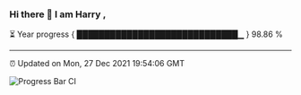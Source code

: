 ### Hi there 👋 I am Harry , 

⏳ Year progress { █████████████████████████████▁ } 98.86 %

---

⏰ Updated on Mon, 27 Dec 2021 19:54:06 GMT

![Progress Bar CI](https://github.com/duykhang68/duykhang68/workflows/Progress%20Bar%20CI/badge.svg)
